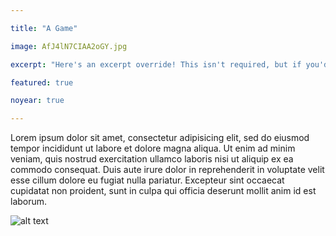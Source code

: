 ```yaml
---

title: "A Game"

image: AfJ4lN7CIAA2oGY.jpg

excerpt: "Here's an excerpt override! This isn't required, but if you'd rather use a different piece of text, rather than the first paragraph, then this is here for you."

featured: true

noyear: true

---
```


Lorem ipsum dolor sit amet, consectetur adipisicing elit, sed do eiusmod
tempor incididunt ut labore et dolore magna aliqua. Ut enim ad minim veniam,
quis nostrud exercitation ullamco laboris nisi ut aliquip ex ea commodo
consequat. Duis aute irure dolor in reprehenderit in voluptate velit esse
cillum dolore eu fugiat nulla pariatur. Excepteur sint occaecat cupidatat non
proident, sunt in culpa qui officia deserunt mollit anim id est laborum.

![alt text]()
